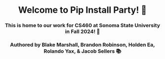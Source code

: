 <h1 align="center">Welcome to Pip Install Party! 👋</h1>
<h3 align="center">This is home to our work for CS460 at Sonoma State University in Fall 2024! 🚀

<h3 align="center">Authored by Blake Marshall, Brandon Robinson, Holden Ea, Rolando Yax, & Jacob Sellers 📚</h3>
